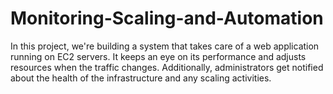 # Monitoring-Scaling-and-Automation
In this project, we're building a system that takes care of a web application running on EC2 servers. It keeps an eye on its performance and adjusts resources when the traffic changes. Additionally, administrators get notified about the health of the infrastructure and any scaling activities.
